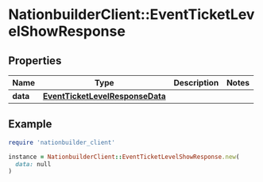 # NationbuilderClient::EventTicketLevelShowResponse

## Properties

| Name | Type | Description | Notes |
| ---- | ---- | ----------- | ----- |
| **data** | [**EventTicketLevelResponseData**](EventTicketLevelResponseData.md) |  |  |

## Example

```ruby
require 'nationbuilder_client'

instance = NationbuilderClient::EventTicketLevelShowResponse.new(
  data: null
)
```

